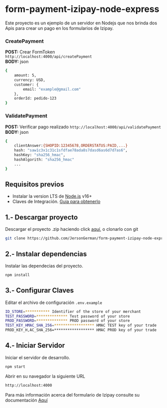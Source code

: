 # form-payment-izipay-node-express
Este proyecto es un ejemplo de un servidor en Nodejs que nos brinda dos Apis para crear un pago en los formularios de Izipay.

### CreatePayment
**POST:** Crear FormToken  
`http://localhost:4000/api/createPayment`  
**BODY:** json
```sh
{
    amount: 5,
    currency: USD,
    customer: {
        email: "example@gmail.com"
    },
    orderId: pedido-123
}
```

### ValidatePayment
**POST:** Verificar pago realizado
`http://localhost:4000/api/validatePayment`  
**BODY:** json  
```sh
{
    clientAnswer:{SHOPID:12345678,ORDERSTATUS:PAID,...}
    hash: "saw1c3x1c31c1sfdfae78ada8s7dasd6as6d7d7as6",
    hashKey: "sha256_hmac",
    hashAlgorith: "sha256_hmac"
    ...
}
```

## Requisitos previos
* Instalar la version LTS de [Node.js](https://nodejs.org) v16+ 
* Claves de Integración. [Guia para obtenerlo](https://github.com/izipay-pe/obtener-credenciales-de-conexion#obtener-credenciales-de-conexi%C3%B3n)

## 1.- Descargar proyecto
Descargar el proyecto .zip haciendo click [aquí](https://github.com/JersonGerman/form-payment-izipay-node-express/archive/refs/heads/main.zip), o clonarlo con git

```sh
git clone https://github.com/JersonGerman/form-payment-izipay-node-express.git
```

## 2.- Instalar dependencias
Instalar las dependecias del proyecto.

```sh
npm install
```

## 3.- Configurar Claves
Editar el archivo de configuración `.env.example`
```sh
ID_STORE=*********** Identifier of the store of your merchant
TEST_PASSWORD=************** Test password of your store
PROD_PASSWORD=************** PROD password of your store
TEST_KEY_HMAC_SHA_256=****************** HMAC TEST key of your trade
PROD_KEY_H,AC_SHA_256=****************** HMAC PROD key of your trade
```
## 4.- Iniciar Servidor
Iniciar  el servidor de desarrollo. 

```sh
npm start
```

Abrir en su navegador la siguiente URL

```sh
http://localhost:4000
```

Para más información acerca del formulario de Izipay consulte su documentación [Aquí](https://secure.micuentaweb.pe/doc/es-PE/rest/V4.0/javascript/)
